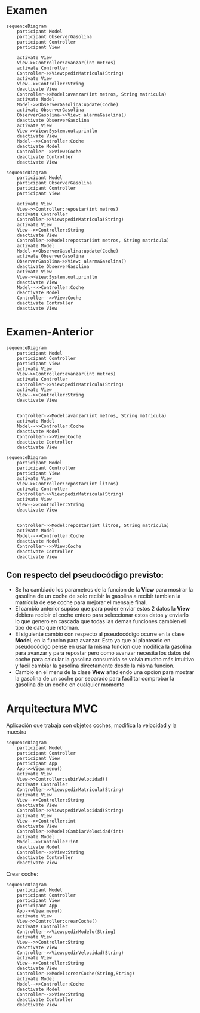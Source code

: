 # Examen

```mermaid
sequenceDiagram
    participant Model
    participant ObserverGasolina
    participant Controller
    participant View
    
    activate View
    View->>Controller:avanzar(int metros)
    activate Controller
    Controller->>View:pedirMatricula(String)
    activate View
    View-->>Controller:String
    deactivate View
    Controller->>Model:avanzar(int metros, String matricula)
    activate Model
    Model->>ObserverGasolina:update(Coche)
    activate ObserverGasolina
    ObserverGasolina->>View: alarmaGasolina()
    deactivate ObserverGasolina
    activate View
    View->>View:System.out.println
    deactivate View
    Model-->>Controller:Coche
    deactivate Model
    Controller-->>View:Coche
    deactivate Controller
    deactivate View
```

```mermaid
sequenceDiagram
    participant Model
    participant ObserverGasolina
    participant Controller
    participant View
    
    activate View
    View->>Controller:repostar(int metros)
    activate Controller
    Controller->>View:pedirMatricula(String)
    activate View
    View-->>Controller:String
    deactivate View
    Controller->>Model:repostar(int metros, String matricula)
    activate Model
    Model->>ObserverGasolina:update(Coche)
    activate ObserverGasolina
    ObserverGasolina->>View: alarmaGasolina()
    deactivate ObserverGasolina
    activate View
    View->>View:System.out.println
    deactivate View
    Model-->>Controller:Coche
    deactivate Model
    Controller-->>View:Coche
    deactivate Controller
    deactivate View
```
# Examen-Anterior
```mermaid
sequenceDiagram
    participant Model
    participant Controller
    participant View
    activate View
    View->>Controller:avanzar(int metros)
    activate Controller
    Controller->>View:pedirMatricula(String)
    activate View
    View-->>Controller:String
    deactivate View
    
    
    Controller->>Model:avanzar(int metros, String matricula)
    activate Model
    Model-->>Controller:Coche
    deactivate Model
    Controller-->>View:Coche
    deactivate Controller
    deactivate View
```

```mermaid
sequenceDiagram
    participant Model
    participant Controller
    participant View
    activate View
    View->>Controller:repostar(int litros)
    activate Controller
    Controller->>View:pedirMatricula(String)
    activate View
    View-->>Controller:String
    deactivate View
    
    
    Controller->>Model:repostar(int litros, String matricula)
    activate Model
    Model-->>Controller:Coche
    deactivate Model
    Controller-->>View:Coche
    deactivate Controller
    deactivate View
```

## Con respecto del pseudocódigo previsto:  
* Se ha cambiado los parametros de la funcion de la **View** para mostrar la gasolina de un coche de 
solo recibir la gasolina a recibir tambien la matrícula de ese coche para mejorar el mensaje final.
* El cambio anterior supùso que para poder enviar estos 2 datos la **View** debiera recibir el coche entero
para seleccionar estos datos y enviarlo lo que genero en cascada que todas las demas funciones 
cambien el tipo de dato que retornan. 
* El siguiente cambio con respecto al pseudocódigo ocurre en la clase **Model**, en la funcion para avanzar.
Esto ya que al plantearlo en pseudocódigo pense en usar la misma funcion que modifica la gasolina
para avanzar y para repostar pero como avanzar necesita los datos del coche para calcular la gasolina
consumida se volvia mucho más intuitivo y facil cambiar la gasolina directamente desde la misma funcion.
* Cambio en el menu de la clase **View** añadiendo una opcion para mostrar la gasolina de un coche
por separado para facilitar comprobar la gasolina de un coche en cualquier momento 

# Arquitectura MVC

Aplicación que trabaja con objetos coches, modifica la velocidad y la muestra


```mermaid
sequenceDiagram
    participant Model
    participant Controller
    participant View
    participant App
    App->>View:menu()
    activate View
    View->>Controller:subirVelocidad()
    activate Controller
    Controller->>View:pedirMatricula(String)
    activate View
    View-->>Controller:String
    deactivate View
    Controller->>View:pedirVelocidad(String)
    activate View
    View-->>Controller:int
    deactivate View
    Controller->>Model:CambiarVelocidad(int)
    activate Model
    Model-->>Controller:int
    deactivate Model
    Controller-->>View:String
    deactivate Controller
    deactivate View
```

Crear coche:
```mermaid
sequenceDiagram
    participant Model
    participant Controller
    participant View
    participant App
    App->>View:menu()
    activate View
    View->>Controller:crearCoche()
    activate Controller
    Controller->>View:pedirModelo(String)
    activate View
    View-->>Controller:String
    deactivate View
    Controller->>View:pedirVelocidad(String)
    activate View
    View-->>Controller:String
    deactivate View
    Controller->>Model:crearCoche(String,String)
    activate Model
    Model-->>Controller:Coche
    deactivate Model
    Controller-->>View:String
    deactivate Controller
    deactivate View
```
